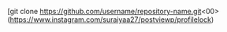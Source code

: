 [git clone https://github.com/username/repository-name.git<00>
(https://www.instagram.com/suraiyaa27/postviewp/profilelock)

